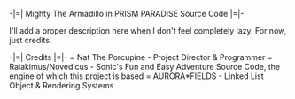 -|=| Mighty The Armadillo in PRISM PARADISE Source Code |=|-

I'll add a proper description here when I don't feel completely lazy. For now, just credits.

-|=| Credits |=|-
	= Nat The Porcupine - Project Director & Programmer
	= Ralakimus/Novedicus - Sonic's Fun and Easy Adventure Source Code, the engine of which this project is based
	= AURORA*FIELDS - Linked List Object & Rendering Systems